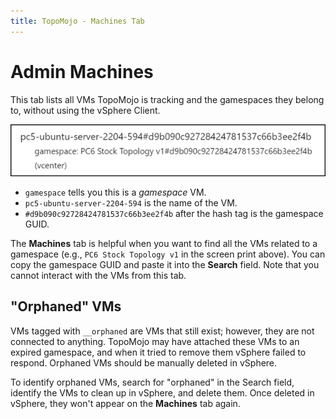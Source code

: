 ```yaml
---
title: TopoMojo - Machines Tab
---
```


# Admin Machines

This tab lists all VMs TopoMojo is tracking and the gamespaces they belong to, without using the vSphere Client.

![admin machine explanation](img/admin-machine.png)

- `gamespace` tells you this is a *gamespace* VM.
- `pc5-ubuntu-server-2204-594` is the name of the VM.
- `#d9b090c92728424781537c66b3ee2f4b` after the hash tag is the gamespace GUID.

The **Machines** tab is helpful when you want to find all the VMs related to a gamespace (e.g., `PC6 Stock Topology v1` in the screen print above). You can copy the gamespace GUID and paste it into the **Search** field. Note that you cannot interact with the VMs from this tab.

## "Orphaned" VMs

VMs tagged with `__orphaned` are VMs that still exist; however, they are not connected to anything. TopoMojo may have attached these VMs to an expired gamespace, and when it tried to remove them vSphere failed to respond. Orphaned VMs should be manually deleted in vSphere.

To identify orphaned VMs, search for "orphaned" in the Search field, identify the VMs to clean up in vSphere, and delete them. Once deleted in vSphere, they won't appear on the **Machines** tab again.
